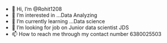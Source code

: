 - 👋 Hi, I’m @Rohit1208
- 👀 I’m interested in ...Data Analyzing
- 🌱 I’m currently learning ...Data science
- 💞️ I’m looking for job on Junior data scientist JDS
- 📫 How to reach me through my contact number 6380025503

<!---
Rohit1208/Rohit1208 is a ✨ special ✨ repository because its `README.md` (this file) appears on your GitHub profile.
You can click the Preview link to take a look at your changes.
--->
